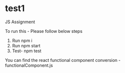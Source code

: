 # test1

JS Assignment

To run this - Please follow below steps

1. Run npm i
2. Run npm start
3. Test- npm test


You can find the react functional component conversion - functionalComponent.js
